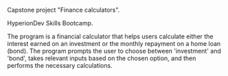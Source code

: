 Capstone project "Finance calculators".

HyperionDev Skills Bootcamp.

The program is a financial calculator that helps users calculate either the interest earned on an investment or the monthly repayment on a home loan (bond). The program prompts the user to choose between 'investment' and 'bond', takes relevant inputs based on the chosen option, and then performs the necessary calculations.
